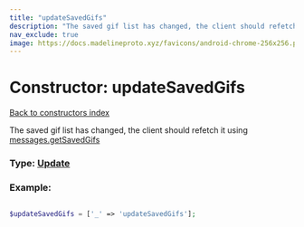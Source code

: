 ```yaml
---
title: "updateSavedGifs"
description: "The saved gif list has changed, the client should refetch it using messages.getSavedGifs"
nav_exclude: true
image: https://docs.madelineproto.xyz/favicons/android-chrome-256x256.png
---
```

# Constructor: updateSavedGifs  
[Back to constructors index](/API_docs/constructors/index.html)



The saved gif list has changed, the client should refetch it using [messages.getSavedGifs](https://core.telegram.org/method/messages.getSavedGifs)




### Type: [Update](/API_docs/types/Update.html)


### Example:

```php

$updateSavedGifs = ['_' => 'updateSavedGifs'];
```  
